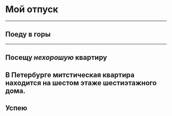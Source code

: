 # Мой отпуск

---
## Поеду в **горы**
---
## Посещу **_нехорошую_ квартиру**
В Петербурге митстическая квартира находится на **шестом** этаже **шестиэтажного** дома.
---
## Успею